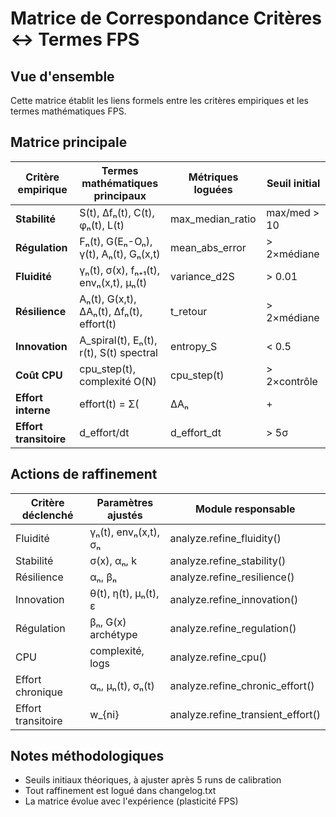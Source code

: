 # Matrice de Correspondance Critères ↔ Termes FPS

## Vue d'ensemble
Cette matrice établit les liens formels entre les critères empiriques et les termes mathématiques FPS.

## Matrice principale

| Critère empirique | Termes mathématiques principaux | Métriques loguées | Seuil initial |
|-------------------|----------------------------------|-------------------|---------------|
| **Stabilité** | S(t), Δfₙ(t), C(t), φₙ(t), L(t) | max_median_ratio | max/med > 10 |
| **Régulation** | Fₙ(t), G(Eₙ-Oₙ), γ(t), Aₙ(t), Gₙ(x,t) | mean_abs_error | > 2×médiane |
| **Fluidité** | γₙ(t), σ(x), fₙ₊₁(t), envₙ(x,t), μₙ(t) | variance_d2S | > 0.01 |
| **Résilience** | Aₙ(t), G(x,t), ΔAₙ(t), Δfₙ(t), effort(t) | t_retour | > 2×médiane |
| **Innovation** | A_spiral(t), Eₙ(t), r(t), S(t) spectral | entropy_S | < 0.5 |
| **Coût CPU** | cpu_step(t), complexité O(N) | cpu_step(t) | > 2×contrôle |
| **Effort interne** | effort(t) = Σ(|ΔAₙ|+|Δfₙ|+|Δγₙ|) | mean_high_effort | > 2×médiane |
| **Effort transitoire** | d_effort/dt | d_effort_dt | > 5σ |

## Actions de raffinement

| Critère déclenché | Paramètres ajustés | Module responsable |
|-------------------|--------------------|--------------------|
| Fluidité | γₙ(t), envₙ(x,t), σₙ | analyze.refine_fluidity() |
| Stabilité | σ(x), αₙ, k | analyze.refine_stability() |
| Résilience | αₙ, βₙ | analyze.refine_resilience() |
| Innovation | θ(t), η(t), μₙ(t), ε | analyze.refine_innovation() |
| Régulation | βₙ, G(x) archétype | analyze.refine_regulation() |
| CPU | complexité, logs | analyze.refine_cpu() |
| Effort chronique | αₙ, μₙ(t), σₙ(t) | analyze.refine_chronic_effort() |
| Effort transitoire | w_{ni} | analyze.refine_transient_effort() |

## Notes méthodologiques
- Seuils initiaux théoriques, à ajuster après 5 runs de calibration
- Tout raffinement est logué dans changelog.txt
- La matrice évolue avec l'expérience (plasticité FPS)